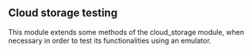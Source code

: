## Cloud storage testing
This module extends some methods of the cloud_storage module, when necessary in order to test its functionalities using an emulator.